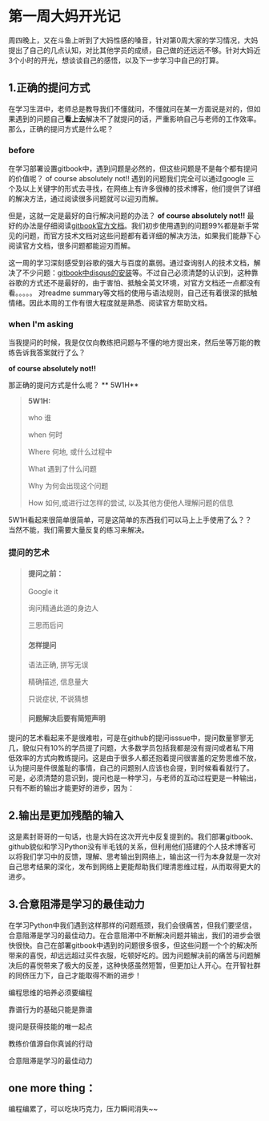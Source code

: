 # 第一周大妈开光记



周四晚上，又在斗鱼上听到了大妈性感的嗓音，针对第0周大家的学习情况，大妈提出了自己的几点认知，对比其他学员的成绩，自己做的还远远不够。针对大妈近3个小时的开光，想谈谈自己的感悟，以及下一步学习中自己的打算。

## 1.正确的提问方式 ##

在学习生涯中，老师总是教导我们不懂就问，不懂就问在某一方面说是对的，但如果遇到的问题自己**看上去**解决不了就提问的话，严重影响自己与老师的工作效率。 那么，正确的提问方式是什么呢？
### before  ###

在学习部署设置gitbook中，遇到问题是必然的，但这些问题是不是每个都有提问的价值呢？ of course absolutely not!! 遇到的问题我们完全可以通过google 三个及以上关键字的形式去寻找，在网络上有许多很棒的技术博客，他们提供了详细的解决方法，通过阅读很多问题就可以迎刃而解。

但是，这就一定是最好的自行解决问题的办法？ **of course absolutely not!!**   最好的办法是仔细阅读[gitbook官方文档](https://www.gitbook.com/book/gitbookio/documentation/details)。我们初步使用遇到的问题99%都是新手常见的问题，而官方技术文档对这些问题都有着详细的解决方法，如果我们能静下心阅读官方文档，很多问题都能迎刃而解。

这一周的学习深刻感受到谷歌的强大与百度的羸弱。通过查询别人的技术文档，解决了不少问题：[gitbook中disqus的安装](https://acural.gitbooks.io/pythonlearning/content/diyizhou/myfile.html)等。不过自己必须清楚的认识到，这种靠谷歌的方式还不是最好的，由于害怕、抵触全英文环境，对官方文档还一点都没有看。。。。。   对readme summary等文档的使用与语法规则，自己还有着很深的抵触情绪。因此本周的工作有很大程度就是熟悉、阅读官方帮助文档。

### when I'm asking ###

当我提问的时候，我是仅仅向教练把问题与不懂的地方提出来，然后坐等万能的教练告诉我答案就行了么？

**of course absolutely not!!**   

那正确的提问方式是什么呢？ ** 5W1H**

> **5W1H:**
> 
> who 谁
> 
> when 何时
> 
> Where 何地, 或什么过程中
> 
> What 遇到了什么问题
> 
> Why 为何会出现这个问题
> 
> How 如何,或进行过怎样的尝试, 以及其他方便他人理解问题的信息


5W1H看起来很简单很简单，可是这简单的东西我们可以马上上手使用了么？？ 当然不能，我们需要大量反复的练习来解决。

### 提问的艺术 ###
> #### 提问之前： ####
> 
> Google it
> 
> 询问精通此道的身边人
> 
> 三思而后问
> 
> #### 怎样提问 ####
> 
> 语法正确, 拼写无误
> 
> 精确描述, 信息量大
> 
> 只说症状, 不说猜想
> 
> #### 问题解决后要有简短声明 ####

提问的艺术看起来不是很难啦，可是在github的提问isssue中，提问数量寥寥无几，貌似只有10%的学员提了问题，大多数学员包括我都是没有提问或者私下用低效率的方式向教练提问。这是由于很多人都还抱着提问很害羞的定势思维不放，认为提问是件很羞耻的事情，自己的问题别人应该也会提，到时候看看就行了。 可是，必须清楚的意识到，提问也是一种学习，与老师的互动过程更是一种输出，只有不断的输出才能更好的进步，因为：

## 2.输出是更加残酷的输入 ##

这是素封哥哥的一句话，也是大妈在这次开光中反复提到的。我们部署gitbook、github貌似和学习Python没有半毛钱的关系，但利用他们搭建的个人技术博客可以将我们学习中的反馈，理解、思考输出到网络上，输出这一行为本身就是一次对自己思考结果的深化，发布到网络上更能帮助我们理清思维过程，从而取得更大的进步。
 

## 3.合意阻滞是学习的最佳动力 ##

在学习Python中我们遇到这样那样的问题瓶颈，我们会很痛苦，但我们要坚信，合意阻滞是学习的最佳动力。在合意阻滞中不断解决问题并输出，我们的进步会很快很快。自己在部署gitbook中遇到的问题很多很多，但这些问题一个个的解决所带来的喜悦，却远远超过买件衣服，吃顿好吃的。因为问题解决前的痛苦与问题解决后的喜悦带来了极大的反差，这种快感虽然短暂，但更加让人开心。在开智社群的同侪压力下，自己才能取得不断的进步！


编程思维的培养必须要编程

靠谱行为的基础只能是靠谱

提问是获得技能的唯一起点

教练价值源自你真诚的行动

合意阻滞是学习的最佳动力

## one more thing： ##

编程编累了，可以吃块巧克力，压力瞬间消失~~